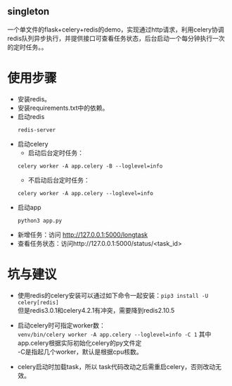 ## singleton

一个单文件的flask+celery+redis的demo，实现通过http请求，利用celery协调redis队列异步执行，并提供接口可查看任务状态，后台启动一个每分钟执行一次的定时任务。。

# 使用步骤
 - 安装redis。
 - 安装requirements.txt中的依赖。
 - 启动redis
    ```
    redis-server
    ```
 - 启动celery  
      - 启动后台定时任务：
      ```
      celery worker -A app.celery -B --loglevel=info
      ``` 
      - 不启动后台定时任务：  
      ```
      celery worker -A app.celery --loglevel=info
      ```
- 启动app  
  ```
  python3 app.py
  ```
- 新增任务：访问  http://127.0.0.1:5000/longtask
- 查看任务状态：访问http://127.0.0.1:5000/status/<task_id>

# 坑与建议
- 使用redis的celery安装可以通过如下命令一起安装：`pip3 install -U celery[redis]`   
但是redis3.0.1和celery4.2.1有冲突，需要降到redis2.10.5  
  
- 启动celery时可指定worker数：  
`venv/bin/celery worker -A app.celery --loglevel=info -C 1`
其中app.celery根据实际初始化celery的py文件定  
-C是指起几个worker，默认是根据cpu核数。
- celery启动时加载task，所以 task代码改动之后需重启celery，否则改动无效。
